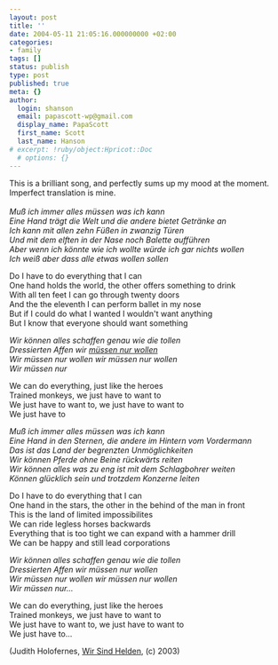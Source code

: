 ```yaml
---
layout: post
title: ''
date: 2004-05-11 21:05:16.000000000 +02:00
categories:
- family
tags: []
status: publish
type: post
published: true
meta: {}
author:
  login: shanson
  email: papascott-wp@gmail.com
  display_name: PapaScott
  first_name: Scott
  last_name: Hanson
# excerpt: !ruby/object:Hpricot::Doc
  # options: {}
---
```

<p>This is a brilliant song, and perfectly sums up my mood at the moment. Imperfect translation is mine.<br />
<!--more--><br />
<em>Muß ich immer alles müssen was ich kann<br />
Eine Hand trägt die Welt und die andere bietet Getränke an<br />
Ich kann mit allen zehn Füßen in zwanzig Türen<br />
Und mit dem elften in der Nase noch Balette aufführen<br />
Aber wenn ich könnte wie ich wollte würde ich gar nichts wollen<br />
Ich weiß aber dass alle etwas wollen sollen</em></p>
<p>Do I have to do everything that I can<br />
One hand holds the world, the other offers something to drink<br />
With all ten feet I can go through twenty doors<br />
And the the eleventh I can perform ballet in my nose<br />
But if I could do what I wanted I wouldn't want anything<br />
But I know that everyone should want something</p>
<p><em>Wir können alles schaffen genau wie die tollen<br />
Dressierten Affen wir <a href="http://www.wirsindhelden.com/html/wollen.html">müssen nur wollen</a><br />
Wir müssen nur wollen wir müssen nur wollen<br />
Wir müssen nur</em></p>
<p>We can do everything, just like the heroes<br />
Trained monkeys, we just have to want to<br />
We just have to want to, we just have to want to<br />
We just have to</p>
<p><em>Muß ich immer alles müssen was ich kann<br />
Eine Hand in den Sternen, die andere im Hintern vom Vordermann<br />
Das ist das Land der begrenzten Unmöglichkeiten<br />
Wir können Pferde ohne Beine rückwärts reiten<br />
Wir können alles was zu eng ist mit dem Schlagbohrer weiten<br />
Können glücklich sein und trotzdem Konzerne leiten</em></p>
<p>Do I have to do everything that I can<br />
One hand in the stars, the other in the behind of the man in front<br />
This is the land of limited impossibilites<br />
We can ride legless horses backwards<br />
Everything that is too tight we can expand with a hammer drill<br />
We can be happy and still lead corporations</p>
<p><em>Wir können alles schaffen genau wie die tollen<br />
Dressierten Affen wir müssen nur wollen<br />
Wir müssen nur wollen wir müssen nur wollen<br />
Wir müssen nur...</em></p>
<p>We can do everything, just like the heroes<br />
Trained monkeys, we just have to want to<br />
We just have to want to, we just have to want to<br />
We just have to...</p>
<p>(Judith Holofernes, <a href="http://www.wirsindhelden.de">Wir Sind Helden</a>, (c) 2003)</p>
